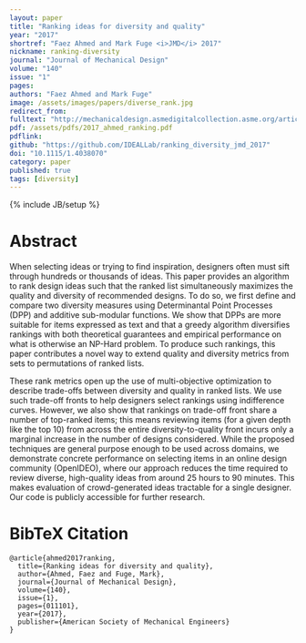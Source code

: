 ```yaml
---
layout: paper
title: "Ranking ideas for diversity and quality"
year: "2017"
shortref: "Faez Ahmed and Mark Fuge <i>JMD</i> 2017"
nickname: ranking-diversity
journal: "Journal of Mechanical Design"
volume: "140"
issue: "1"
pages: 
authors: "Faez Ahmed and Mark Fuge"
image: /assets/images/papers/diverse_rank.jpg
redirect_from: 
fulltext: "http://mechanicaldesign.asmedigitalcollection.asme.org/article.aspx?articleid=2656866"
pdf: /assets/pdfs/2017_ahmed_ranking.pdf
pdflink: 
github: "https://github.com/IDEALLab/ranking_diversity_jmd_2017"
doi: "10.1115/1.4038070"
category: paper
published: true
tags: [diversity]
---
```

{% include JB/setup %}

# Abstract 

When selecting ideas or trying to find inspiration, designers often must sift through hundreds or thousands of ideas. This paper provides an algorithm to rank design ideas such that the ranked list simultaneously maximizes the quality and diversity of recommended designs. To do so, we first define and compare two diversity measures using Determinantal Point Processes (DPP) and additive sub-modular functions. We show that DPPs are more suitable for items expressed as text and that a greedy algorithm diversifies rankings with both theoretical guarantees and empirical performance on what is otherwise an NP-Hard problem. To produce such rankings, this paper contributes a novel way to extend quality and diversity metrics from sets to permutations of ranked lists.

These rank metrics open up the use of multi-objective optimization to describe trade-offs between diversity and quality in ranked lists. We use such trade-off fronts to help designers select rankings using indifference curves. However, we also show that rankings on trade-off front share a number of top-ranked items; this means reviewing items (for a given depth like the top 10) from across the entire diversity-to-quality front incurs only a marginal increase in the number of designs considered. While the proposed techniques are general purpose enough to be used across domains, we demonstrate concrete performance on selecting items in an online design community (OpenIDEO), where our approach reduces the time required to review diverse, high-quality ideas from around 25 hours to 90 minutes. This makes evaluation of crowd-generated ideas tractable for a single designer. Our code is publicly accessible for further research.


# BibTeX Citation

```
@article{ahmed2017ranking,
  title={Ranking ideas for diversity and quality},
  author={Ahmed, Faez and Fuge, Mark},
  journal={Journal of Mechanical Design},
  volume={140},
  issue={1},
  pages={011101},
  year={2017},
  publisher={American Society of Mechanical Engineers}
}
```
